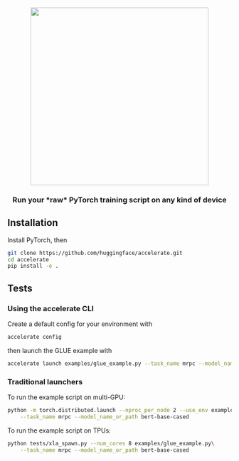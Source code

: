 <p align="center">
    <br>
    <img src="https://raw.githubusercontent.com/huggingface/transformers/master/docs/source/imgs/accelerate_logo.png" width="400"/>
    <br>
<p>


<h3 align="center">
<p>Run your *raw* PyTorch training script on any kind of device
</h3>

## Installation

Install PyTorch, then

```bash
git clone https://github.com/huggingface/accelerate.git
cd accelerate
pip install -e .
```

## Tests

### Using the accelerate CLI

Create a default config for your environment with
```bash
accelerate config
```
then launch the GLUE example with
```bash
accelerate launch examples/glue_example.py --task_name mrpc --model_name_or_path bert-base-cased
```

### Traditional launchers

To run the example script on multi-GPU:
```bash
python -m torch.distributed.launch --nproc_per_node 2 --use_env examples/glue_example.py \
    --task_name mrpc --model_name_or_path bert-base-cased
```

To run the example script on TPUs:
```bash
python tests/xla_spawn.py --num_cores 8 examples/glue_example.py\
    --task_name mrpc --model_name_or_path bert-base-cased
```